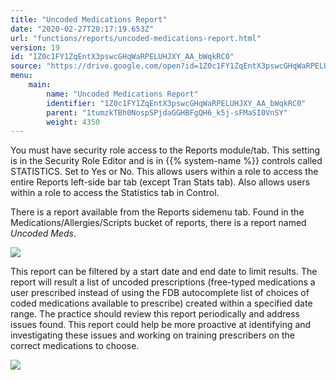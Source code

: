 ```yaml
---
title: "Uncoded Medications Report"
date: "2020-02-27T20:17:19.653Z"
url: "functions/reports/uncoded-medications-report.html"
version: 19
id: "1Z0c1FY1ZqEntX3pswcGHqWaRPELUHJXY_AA_bWqkRC0"
source: "https://drive.google.com/open?id=1Z0c1FY1ZqEntX3pswcGHqWaRPELUHJXY_AA_bWqkRC0"
menu:
    main:
        name: "Uncoded Medications Report"
        identifier: "1Z0c1FY1ZqEntX3pswcGHqWaRPELUHJXY_AA_bWqkRC0"
        parent: "1tumzkTBh0NospSPjdaGGHBFgQH6_k5j-sFMaSI0VnSY"
        weight: 4350
---
```

You must have security role access to the Reports module/tab. This setting is in the Security Role Editor and is in {{% system-name %}} controls called STATISTICS. Set to Yes or No. This allows users within a role to access the entire Reports left-side bar tab (except Tran Stats tab). Also allows users within a role to access the Statistics tab in Control.

There is a report available from the Reports sidemenu tab. Found in the Medications/Allergies/Scripts bucket of reports, there is a report named *Uncoded Meds*.

![](uncoded-medications-report.images/image1.png)

This report can be filtered by a start date and end date to limit results. The report will result a list of uncoded prescriptions (free-typed medications a user prescribed instead of using the FDB autocomplete list of choices of coded medications available to prescribe) created within a specified date range. The practice should review this report periodically and address issues found. This report could help be more proactive at identifying and investigating these issues and working on training prescribers on the correct medications to choose.

![](uncoded-medications-report.images/image2.png)

